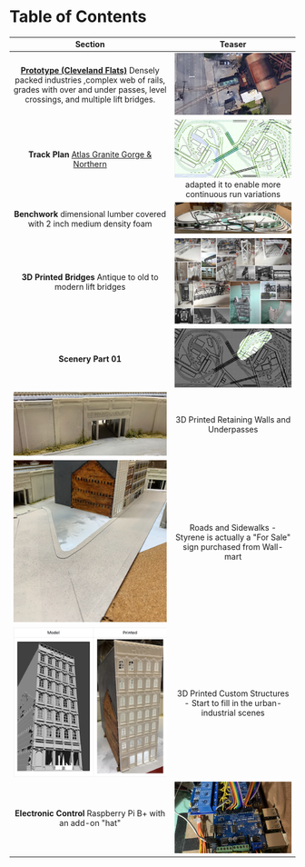 # Table of Contents

Section         |  Teaser         
:-------------------------:|:---------------------------:
[**Prototype (Cleveland Flats)**](prototypeInspiration/Prototypes.md) Densely packed industries ,complex web of rails, grades with over and under passes, level crossings, and multiple lift bridges.  |  ![Turnout at Lift Bridge](toc/tocTurnoutAtLiftBridge.png)
**Track Plan** [Atlas Granite Gorge & Northern](https://www.modeltrainforum.com/picture.php?albumid=241&pictureid=2492) | ![Plan](toc/tocRev8s.png) adapted it to enable more continuous run variations
**Benchwork** dimensional lumber covered with 2 inch medium density foam | ![Benchwork](toc/tocIMG_0104.png)
**3D Printed Bridges** Antique to old to modern lift bridges | ![Models and Prototype Inspirations](toc/tocCustom3DPrintedModels.png)
**Scenery Part 01** | ![](toc/tocArea00.png) 
 ![Setting](toc/tocRetainingWall_p.png) | 3D Printed Retaining Walls and Underpasses
![](toc/tocBuildingBlockDownStreet.png) | Roads and Sidewalks - Styrene is actually a "For Sale" sign purchased from Wall-mart
![](toc/tocHydeBuilding.png) | 3D Printed Custom Structures - Start to fill in the urban-industrial scenes
**Electronic Control** Raspberry Pi B+ with an add-on "hat" | ![Electronic Control](toc/tocIMG_0129s.png)

